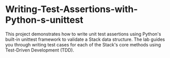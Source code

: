 # Writing-Test-Assertions-with-Python-s-unittest
This project demonstrates how to write unit test assertions using Python's built-in unittest framework to validate a Stack data structure. The lab guides you through writing test cases for each of the Stack's core methods using Test-Driven Development (TDD).

